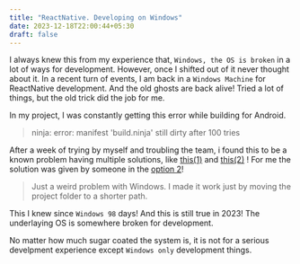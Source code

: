 ```yaml
---
title: "ReactNative. Developing on Windows"
date: 2023-12-18T22:00:44+05:30
draft: false
---
```


I always knew this from my experience that, `Windows, the OS is broken` in a lot of ways for development. However, once I shifted out of it never thought about it. In a recent turn of events, I am back in a `Windows Machine` for ReactNative development. And the old ghosts are back alive! Tried a lot of things, but the old trick did the job for me.

In my project, I was constantly getting this error while building for Android. 

> ninja: error: manifest 'build.ninja' still dirty after 100 tries

After a week of trying by myself and troubling the team, i found this to be a known problem having multiple solutions, like [this(1)][1] and [this(2)][2] ! For me the solution was given by someone in the [option 2][2]!

> Just a weird problem with Windows. I made it work just by moving the project folder to a shorter path.


This I knew since `Windows 98` days! And this is still true in 2023! The underlaying OS is somewhere broken for development.

No matter how much sugar coated the system is, it is not for a serious develpment experience except `Windows only` development things.




[1]: https://github.com/ninja-build/ninja/issues/1599
[2]: https://github.com/mrousavy/react-native-vision-camera/issues/1941


